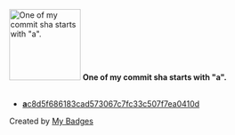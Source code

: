 <img src="https://my-badges.github.io/my-badges/a-commit.png" alt="One of my commit sha starts with &quot;a&quot;." title="One of my commit sha starts with &quot;a&quot;." width="128">
<strong>One of my commit sha starts with &quot;a&quot;.</strong>
<br><br>

- <a href="https://github.com/Shaykoo/E-commerce-app/commit/ac8d5f686183cad573067c7fc33c507f7ea0410d"><strong>a</strong>c8d5f686183cad573067c7fc33c507f7ea0410d</a>


Created by <a href="https://github.com/my-badges/my-badges">My Badges</a>